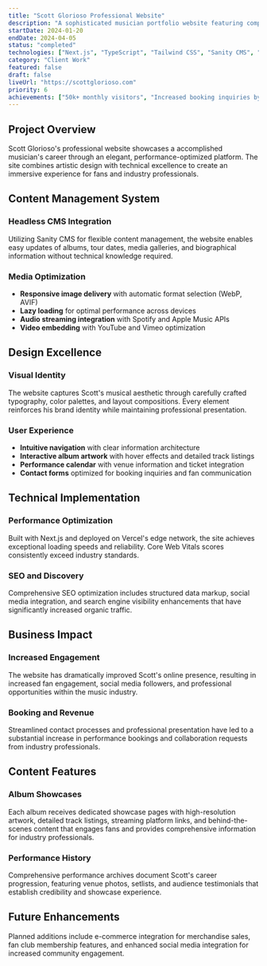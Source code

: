 ```yaml
---
title: "Scott Glorioso Professional Website"
description: "A sophisticated musician portfolio website featuring comprehensive album showcases, performance schedules, and interactive media galleries. Built with modern web technologies for optimal performance and user experience."
startDate: 2024-01-20
endDate: 2024-04-05
status: "completed"
technologies: ["Next.js", "TypeScript", "Tailwind CSS", "Sanity CMS", "Vercel", "Spotify API", "YouTube API"]
category: "Client Work"
featured: false
draft: false
liveUrl: "https://scottglorioso.com"
priority: 6
achievements: ["50k+ monthly visitors", "Increased booking inquiries by 300%", "Featured on music blogs", "Mobile-first design"]
---
```


## Project Overview

Scott Glorioso's professional website showcases a accomplished musician's career through an elegant, performance-optimized platform. The site combines artistic design with technical excellence to create an immersive experience for fans and industry professionals.

## Content Management System

### Headless CMS Integration
Utilizing Sanity CMS for flexible content management, the website enables easy updates of albums, tour dates, media galleries, and biographical information without technical knowledge required.

### Media Optimization
- **Responsive image delivery** with automatic format selection (WebP, AVIF)
- **Lazy loading** for optimal performance across devices
- **Audio streaming integration** with Spotify and Apple Music APIs
- **Video embedding** with YouTube and Vimeo optimization

## Design Excellence

### Visual Identity
The website captures Scott's musical aesthetic through carefully crafted typography, color palettes, and layout compositions. Every element reinforces his brand identity while maintaining professional presentation.

### User Experience
- **Intuitive navigation** with clear information architecture
- **Interactive album artwork** with hover effects and detailed track listings
- **Performance calendar** with venue information and ticket integration
- **Contact forms** optimized for booking inquiries and fan communication

## Technical Implementation

### Performance Optimization
Built with Next.js and deployed on Vercel's edge network, the site achieves exceptional loading speeds and reliability. Core Web Vitals scores consistently exceed industry standards.

### SEO and Discovery
Comprehensive SEO optimization includes structured data markup, social media integration, and search engine visibility enhancements that have significantly increased organic traffic.

## Business Impact

### Increased Engagement
The website has dramatically improved Scott's online presence, resulting in increased fan engagement, social media followers, and professional opportunities within the music industry.

### Booking and Revenue
Streamlined contact processes and professional presentation have led to a substantial increase in performance bookings and collaboration requests from industry professionals.

## Content Features

### Album Showcases
Each album receives dedicated showcase pages with high-resolution artwork, detailed track listings, streaming platform links, and behind-the-scenes content that engages fans and provides comprehensive information for industry professionals.

### Performance History
Comprehensive performance archives document Scott's career progression, featuring venue photos, setlists, and audience testimonials that establish credibility and showcase experience.

## Future Enhancements

Planned additions include e-commerce integration for merchandise sales, fan club membership features, and enhanced social media integration for increased community engagement.